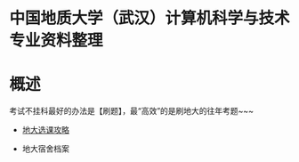 # 中国地质大学（武汉）计算机科学与技术专业资料整理

# 概述

考试不挂科最好的办法是【刷题】，最“高效”的是刷地大的往年考题~~~

- [地大选课攻略](./Documents/地大选课攻略/地大选课攻略.md)

- 地大宿舍档案

